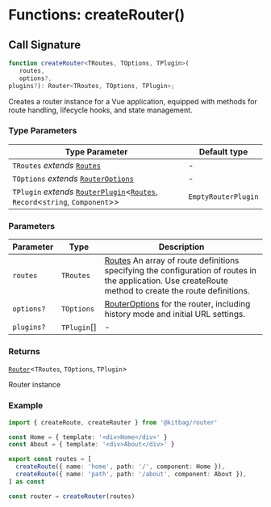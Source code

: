 # Functions: createRouter()

## Call Signature

```ts
function createRouter<TRoutes, TOptions, TPlugin>(
   routes, 
   options?, 
plugins?): Router<TRoutes, TOptions, TPlugin>;
```

Creates a router instance for a Vue application, equipped with methods for route handling, lifecycle hooks, and state management.

### Type Parameters

| Type Parameter | Default type |
| ------ | ------ |
| `TRoutes` *extends* [`Routes`](../types/Routes.md) | - |
| `TOptions` *extends* [`RouterOptions`](../types/RouterOptions.md) | - |
| `TPlugin` *extends* [`RouterPlugin`](../types/RouterPlugin.md)\<[`Routes`](../types/Routes.md), `Record`\<`string`, `Component`\>\> | `EmptyRouterPlugin` |

### Parameters

| Parameter | Type | Description |
| ------ | ------ | ------ |
| `routes` | `TRoutes` | [Routes](../types/Routes.md) An array of route definitions specifying the configuration of routes in the application. Use createRoute method to create the route definitions. |
| `options?` | `TOptions` | [RouterOptions](../types/RouterOptions.md) for the router, including history mode and initial URL settings. |
| `plugins?` | `TPlugin`[] | - |

### Returns

[`Router`](../types/Router.md)\<`TRoutes`, `TOptions`, `TPlugin`\>

Router instance

### Example

```ts
import { createRoute, createRouter } from '@kitbag/router'

const Home = { template: '<div>Home</div>' }
const About = { template: '<div>About</div>' }

export const routes = [
  createRoute({ name: 'home', path: '/', component: Home }),
  createRoute({ name: 'path', path: '/about', component: About }),
] as const

const router = createRouter(routes)
```

